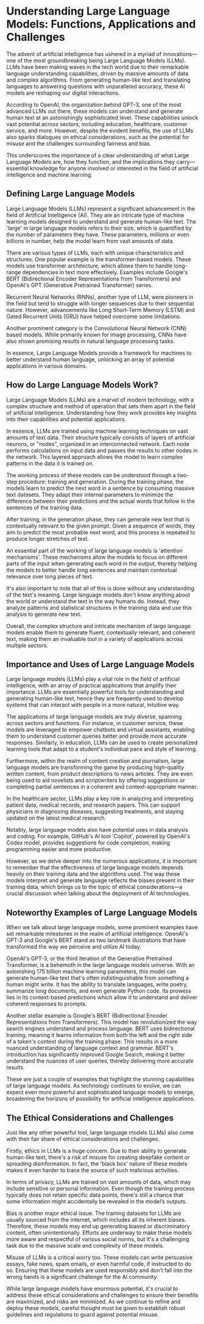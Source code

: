 # Understanding Large Language Models: Functions, Applications and Challenges
The advent of artificial intelligence has ushered in a myriad of innovations—one of the most groundbreaking being Large Language Models (LLMs). LLMs have been making waves in the tech world due to their remarkable language understanding capabilities, driven by massive amounts of data and complex algorithms. From generating human-like text and translating languages to answering questions with unparalleled accuracy, these AI models are reshaping our digital interactions.

According to OpenAI, the organization behind GPT-3, one of the most advanced LLMs out there, these models can understand and generate human text at an astonishingly sophisticated level. These capabilities unlock vast potential across sectors, including education, healthcare, customer service, and more. However, despite the evident benefits, the use of LLMs also sparks dialogues on ethical considerations, such as the potential for misuse and the challenges surrounding fairness and bias.

This underscores the importance of a clear understanding of what Large Language Models are, how they function, and the implications they carry—essential knowledge for anyone involved or interested in the field of artificial intelligence and machine learning.
## Defining Large Language Models
Large Language Models (LLMs) represent a significant advancement in the field of Artificial Intelligence (AI). They are an intricate type of machine learning models designed to understand and generate human-like text. The 'large' in large language models refers to their size, which is quantified by the number of parameters they have. These parameters, millions or even billions in number, help the model learn from vast amounts of data.

There are various types of LLMs, each with unique characteristics and structures. One popular example is the transformer-based models. These models use transformer architecture, which allows them to handle long-range dependencies in text more effectively. Examples include Google's BERT (Bidirectional Encoder Representations from Transformers) and OpenAI's GPT (Generative Pretrained Transformer) series. 

Recurrent Neural Networks (RNNs), another type of LLM, were pioneers in the field but tend to struggle with longer sequences due to their sequential nature. However, advancements like Long Short-Term Memory (LSTM) and Gated Recurrent Units (GRU) have helped overcome some limitations. 

Another prominent category is the Convolutional Neural Network (CNN) based models. While primarily known for image processing, CNNs have also shown promising results in natural language processing tasks. 

In essence, Large Language Models provide a framework for machines to better understand human language, unlocking an array of potential applications in various domains.

## How do Large Language Models Work?
Large Language Models (LLMs) are a marvel of modern technology, with a complex structure and method of operation that sets them apart in the field of artificial intelligence. Understanding how they work provides key insights into their capabilities and potential applications.

In essence, LLMs are trained using machine learning techniques on vast amounts of text data. Their structure typically consists of layers of artificial neurons, or "nodes", organized in an interconnected network. Each node performs calculations on input data and passes the results to other nodes in the network. This layered approach allows the model to learn complex patterns in the data it is trained on.

The working process of these models can be understood through a two-step procedure: training and generation. During the training phase, the models learn to predict the next word in a sentence by consuming massive text datasets. They adapt their internal parameters to minimize the difference between their predictions and the actual words that follow in the sentences of the training data.

After training, in the generation phase, they can generate new text that is contextually relevant to the given prompt. Given a sequence of words, they aim to predict the most probable next word, and this process is repeated to produce longer stretches of text.

An essential part of the working of large language models is 'attention mechanisms'. These mechanisms allow the models to focus on different parts of the input when generating each word in the output, thereby helping the models to better handle long sentences and maintain contextual relevance over long pieces of text.

It's also important to note that all of this is done without any understanding of the text's meaning. Large language models don't know anything about the world or understand the text in the way humans do. Instead, they analyze patterns and statistical structures in the training data and use this analysis to generate new text.

Overall, the complex structure and intricate mechanism of large language models enable them to generate fluent, contextually relevant, and coherent text, making them an invaluable tool in a variety of applications across multiple sectors.

## Importance and Uses of Large Language Models
Large language models (LLMs) play a vital role in the field of artificial intelligence, with an array of practical applications that amplify their importance. LLMs are essentially powerful tools for understanding and generating human-like text, hence they are frequently used to develop systems that can interact with people in a more natural, intuitive way.

The applications of large language models are truly diverse, spanning across sectors and functions. For instance, in customer service, these models are leveraged to empower chatbots and virtual assistants, enabling them to understand customer queries better and provide more accurate responses. Similarly, in education, LLMs can be used to create personalized learning tools that adapt to a student's individual pace and style of learning.

Furthermore, within the realm of content creation and journalism, large language models are transforming the game by producing high-quality written content, from product descriptions to news articles. They are even being used to aid novelists and scriptwriters by offering suggestions or completing partial sentences in a coherent and context-appropriate manner.

In the healthcare sector, LLMs play a key role in analyzing and interpreting patient data, medical records, and research papers. This can support physicians in diagnosing diseases, suggesting treatments, and staying updated on the latest medical research.

Notably, large language models also have potential uses in data analysis and coding. For example, GitHub's AI tool 'Copilot', powered by OpenAI's Codex model, provides suggestions for code completion, making programming easier and more productive.

However, as we delve deeper into the numerous applications, it is important to remember that the effectiveness of large language models depends heavily on their training data and the algorithms used. The way these models interpret and generate language reflects the biases present in their training data, which brings us to the topic of ethical considerations—a crucial discussion when talking about the deployment of AI technologies.

## Noteworthy Examples of Large Language Models
When we talk about large language models, some prominent examples have set remarkable milestones in the realm of artificial intelligence. OpenAI's GPT-3 and Google's BERT stand as two landmark illustrations that have transformed the way we perceive and utilize AI today.

OpenAI's GPT-3, or the third iteration of the Generative Pretrained Transformer, is a behemoth in the large language models universe. With an astonishing 175 billion machine learning parameters, this model can generate human-like text that's often indistinguishable from something a human might write. It has the ability to translate languages, write poetry, summarize long documents, and even generate Python code. Its prowess lies in its context-based predictions which allow it to understand and deliver coherent responses to prompts.

Another stellar example is Google's BERT (Bidirectional Encoder Representations from Transformers). This model has revolutionized the way search engines understand and process language. BERT uses bidirectional training, meaning it learns information from both the left and the right side of a token's context during the training phase. This results in a more nuanced understanding of language context and grammar. BERT's introduction has significantly improved Google Search, making it better understand the nuances of user queries, thereby delivering more accurate results.

These are just a couple of examples that highlight the stunning capabilities of large language models. As technology continues to evolve, we can expect even more powerful and sophisticated language models to emerge, broadening the horizons of possibility for artificial intelligence applications.

## The Ethical Considerations and Challenges
Just like any other powerful tool, large language models (LLMs) also come with their fair share of ethical considerations and challenges. 

Firstly, ethics in LLMs is a huge concern. Due to their ability to generate human-like text, there's a risk of misuse for creating deepfake content or spreading disinformation. In fact, the 'black box' nature of these models makes it even harder to trace the source of such malicious activities.

In terms of privacy, LLMs are trained on vast amounts of data, which may include sensitive or personal information. Even though the training process typically does not retain specific data points, there's still a chance that some information might accidentally be revealed in the model’s outputs.

Bias is another major ethical issue. The training datasets for LLMs are usually sourced from the internet, which includes all its inherent biases. Therefore, these models may end up generating biased or discriminatory content, often unintentionally. Efforts are underway to make these models more aware and respectful of various social norms, but it's a challenging task due to the massive scale and complexity of these models.

Misuse of LLMs is a critical worry too. These models can write persuasive essays, fake news, spam emails, or even harmful code, if instructed to do so. Ensuring that these models are used responsibly and don’t fall into the wrong hands is a significant challenge for the AI community.

While large language models have enormous potential, it's crucial to address these ethical considerations and challenges to ensure their benefits are maximized, and risks are minimized. As we continue to refine and deploy these models, careful thought must be given to establish robust guidelines and regulations to guard against potential misuse.

